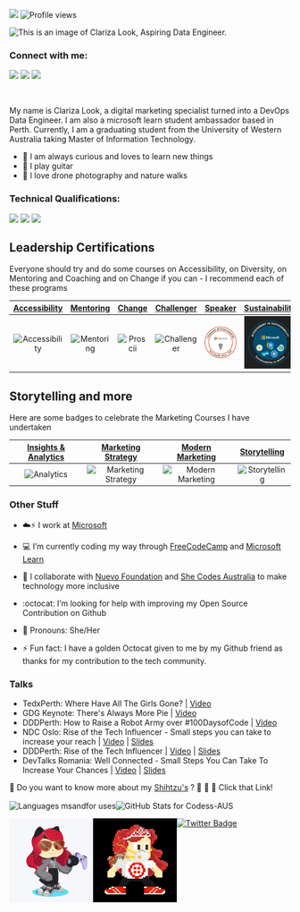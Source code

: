 ![](https://img.shields.io/github/followers/clariza-look-microsoft-ambassador?label=Followers&style=flat-square)
![Profile views](https://gpvc.arturio.dev/clariza-look-microsoft-ambassador)
 
<img src="https://raw.githubusercontent.com/clariza-look-microsoft-ambassador/clariza-look-microsoft-ambassador/main/header.png" alt="This is an image of Clariza Look, Aspiring Data Engineer.">


### Connect with me:
<p align="left">
<a href="https://www.linkedin.com/in/clarizalook/"><img src="https://img.shields.io/badge/-LinkedIn-0072b1?style=flat-square&logo=linkedin&logoColor=white"/></a>
<a href="https://www.kaggle.com/clarlooktech"><img src="https://img.shields.io/badge/-Kaggle-blue"/></a>
<a href="https://twitter.com/clarizalook"><img src=https://img.shields.io/badge/-Twitter-orange"/></a>
</p>

<br />
 
My name is Clariza Look, a digital marketing specialist turned into a DevOps Data Engineer. I am also a microsoft learn student ambassador based in Perth. Currently, I am a graduating student from the University of Western Australia taking Master of Information Technology.

- 🔭 I am always curious and loves to learn new things
- 🌱 I play guitar
- 👯 I love drone photography and nature walks 



### Technical Qualifications:
<p align="left">
<a href=""><img src="https://img.shields.io/badge/-LinkedIn-0072b1?style=flat-square&logo=linkedin&logoColor=white"/></a>
<a href=""><img src="https://img.shields.io/badge/-Kaggle-blue"/></a>
<a href=""><img src=https://img.shields.io/badge/-Twitter-orange"/></a>
</p>



## Leadership Certifications

Everyone should try and do some courses on Accessibility, on Diversity, on Mentoring and Coaching and on Change if you can - I recommend each of these programs

|[**Accessibility**](https://www.youracclaim.com/earner/earned/badge/781e2c17-2ec9-4e26-a81e-2d88f66d3b6a)|[**Mentoring**](https://www.youracclaim.com/earner/earned/badge/c3685d01-14eb-4a0e-b0cb-fbebb660c879)|[**Change**](https://www.youracclaim.com/earner/earned/badge/850560df-682b-4d92-8338-1d4b144bc271)|[**Challenger**](https://www.youracclaim.com/earner/earned/badge/45adcea2-a316-4e50-abd8-de50c2f3e21d)|[**Speaker**](https://www.credly.com/badges/02d7c781-dd0e-47b6-a7bd-672b29160ffa)|[**Sustainability**](https://github.com/codess-aus/codess-aus/blob/master/assets/SustainabilityBadge%20-%20dark%20mode%20-%20white%20font.jpg)|
|:---:|:---:|:---:|:---:|:---:|:---:|
|![Accessibility](https://github.com/msandfor/msandfor/blob/master/assets/Acc_Badge_v4.png)|![Mentoring](https://github.com/msandfor/msandfor/blob/master/assets/Mentor-Gold.png)|![Proscii](https://github.com/msandfor/msandfor/blob/master/assets/Change_Practitioner.png)|![Challenger](https://github.com/msandfor/msandfor/blob/master/assets/Microsoft-Insight-Selling__284_29.png)|![**Speaker**](https://github.com/codess-aus/codess-aus/blob/master/assets/Event-Speaker-Silver.png)|![**Sustainability**](https://github.com/codess-aus/codess-aus/blob/master/assets/SustainabilityBadge%20-%20dark%20mode%20-%20white%20font.jpg)


## Storytelling and more

Here are some badges to celebrate the Marketing Courses I have undertaken

|[**Insights & Analytics**](https://www.youracclaim.com/earner/earned/badge/352507f7-377d-4290-acc6-06b57becf69e)|[**Marketing Strategy**](https://www.youracclaim.com/earner/earned/badge/b93bac3a-d4a2-4a66-a428-a1522ae0e2f4)|[**Modern Marketing**](https://www.youracclaim.com/earner/earned/badge/e80bb12f-1886-484d-abad-78ed76f6855b)|[**Storytelling**](https://www.youracclaim.com/earner/earned/badge/8c40cc72-b74d-4b03-b7ea-7bf8f1a25da5)|
|:---:|:---:|:---:|:---:|
|![Analytics](https://github.com/msandfor/msandfor/blob/master/assets/Kellogg_Analytics-01.png)|![Marketing Strategy](https://github.com/msandfor/msandfor/blob/master/assets/badge-352-modern-marketer-business-marketing-strategy.png)|![Modern Marketing](https://github.com/msandfor/msandfor/blob/master/assets/Microsoft_Kellogg_Graduate-01.png)|![Storytelling](https://github.com/msandfor/msandfor/blob/master/assets/StoryImpact-Badge-Grad-Nov-7-2017.png)|


### Other Stuff

- :cloud::zap: I work at <a href="https://www.microsoft.com/inculture/people-who-inspire/">Microsoft</a> 
- :computer: I’m currently coding my way through <a href="https://freecodecamp.org/">FreeCodeCamp</a> and <a href="https://docs.microsoft.com/en-us/learn/">Microsoft Learn</a>

- :raising_hand: I collaborate with <a href="https://www.nuevofoundation.org/">Nuevo Foundation</a> and <a href="https://shecodes.com.au/">She Codes Australia</a> to make technology more inclusive
- :octocat: I’m looking for help with improving my Open Source Contribution on Github
- :woman: Pronouns: She/Her
- ⚡ Fun fact: I have a golden Octocat given to me by my Github friend as thanks for my contribution to the tech community.

### Talks

- TedxPerth: Where Have All The Girls Gone? | [Video](https://youtu.be/R6UODmQXzIs)
- GDG Keynote: There's Always More Pie | [Video](https://youtu.be/pGekaykc1c0)
- DDDPerth: How to Raise a Robot Army over #100DaysofCode | [Video](https://youtu.be/Sj9ZAq2D3AU) 
- NDC Oslo: Rise of the Tech Influencer - Small steps you can take to increase your reach | [Video](https://youtu.be/W0Lui4HlHkk) | [Slides](https://speakerdeck.com/msandfor/rise-of-the-tech-influencer-small-steps-you-can-take-to-increase-your-reach)
- DDDPerth: Rise of the Tech Influencer | [Video](https://youtu.be/e_ATZWVWJzU) | [Slides](https://speakerdeck.com/msandfor/number-dddperth-rise-of-the-tech-influencer-small-steps-you-can-take-to-increase-your-reach)
- DevTalks Romania: Well Connected - Small Steps You Can Take To Increase Your Chances | [Video](https://youtu.be/7E58yb2cstY) | [Slides](https://speakerdeck.com/msandfor/well-connected)

<!--dog stuff-->

💬 Do you want to know more about my [Shihtzu's](http://instagram.com/leoandsnickers) ? :bear: :lion: :panda_face: Click that Link!

<!--dashboards-->

<p><img align="center" src="https://github-readme-stats.vercel.app/api/top-langs/?username=codess-aus&show_icons=true&theme=radical&layout=compact&hide=html" alt="Languages msandfor uses" /><img align="center" src="https://github-readme-stats.vercel.app/api?username=codess-aus&show_icons=true&theme=radical&layout=compact" alt="GitHub Stats for Codess-AUS" /></p>

<img align="left" width="150" height="150" src="https://github.com/codess-aus/codess-aus/blob/master/assets/octomichelle1.gif"></a>
<img align="left" width="150" height="150" src="https://github.com/codess-aus/codess-aus/blob/master/assets/twiliowearamask.gif"></a>

[![Twitter Badge](https://img.shields.io/twitter/follow/codess_aus?style=social)](https://twitter.com/codess_aus)


